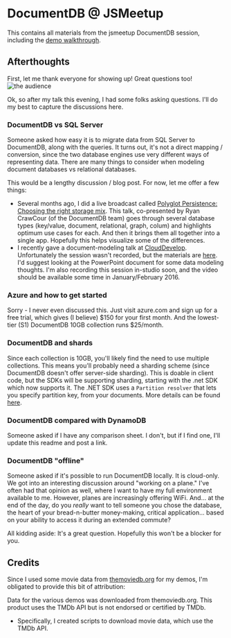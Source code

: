 # DocumentDB @ JSMeetup

This contains all materials from the jsmeetup DocumentDB session, including the [demo walkthrough](demowalkthrough.md).

## Afterthoughts

First, let me thank everyone for showing up! Great questions too!
![the audience](https://pbs.twimg.com/media/CTqjHRxUAAE9mA2.jpg:small)

Ok, so after my talk this evening, I had some folks asking questions. I'll
do my best to capture the discussions here.
 
### DocumentDB vs SQL Server

Someone asked how easy it is to migrate data from SQL Server to DocumentDB, along
with the queries. It turns out, it's not a direct mapping / conversion, since
the two database engines use very different ways of representing data. There are many
things to consider when modeling document databases vs relational databases.

This would be a lengthy discussion / blog post. For now, let me offer a few things:

 * Several months ago, I did a live broadcast called [Polyglot Persistence: Choosing the right storage mix](https://mva.microsoft.com/en-US/training-courses/polyglot-persistence-choosing-the-right-azure-storage-mix-8465).
 This talk, co-presented by Ryan CrawCour (of the DocumentDB team) goes through several
 database types (key/value, document, relational, graph, colum) and highlights optimum use cases for each. And
 then it brings them all together into a single app. Hopefully this helps visualize some of the differences.
 * I recently gave a document-modeling talk at [CloudDevelop](http://clouddevelop.org). Unfortunately the session
 wasn't recorded, but the materials are [here](https://github.com/dmakogon/clouddevelop2015). I'd suggest looking
 at the PowerPoint document for some data modeling thoughts. I'm also recording this session in-studio soon, and
 the video should be available some time in January/February 2016.
 
### Azure and how to get started

Sorry - I never even discussed this. Just visit azure.com and
sign up for a free trial, which gives (I believe) $150 for your first 
month. And the lowest-tier (S1) DocumentDB 10GB collection runs $25/month.

### DocumentDB and shards

Since each collection is 10GB, you'll likely find the need to use multiple collections.
This means you'll probably need a sharding scheme (since DocumentDB doesn't offer
server-side sharding). This is doable in client code, but the SDKs will be 
supporting sharding, starting with the .net SDK which now supports it.
The .NET SDK uses a `Partition resolver` that
lets you specify partition key, from your documents. More
details can be found [here](https://azure.microsoft.com/en-us/documentation/articles/documentdb-sharding/).

### DocumentDB compared with DynamoDB

Someone asked if I have any comparison sheet. I don't, but if I find one, I'll
update this readme and post a link.

### DocumentDB "offline"

Someone asked if it's possible to run DocumentDB locally. It is cloud-only. We
got into an interesting discussion around "working on a plane." I've often had that
opinion as well, where I want to have my full environment available to me. However,
planes are increasingly offering WiFi. And... at the end of the day, do you *really*
want to tell someone you chose the database, the heart of 
 your bread-n-butter money-making, 
critical application... based on your ability to access it during
an extended commute?

All kidding aside: It's a great question. Hopefully this won't be a blocker for you.

## Credits

Since I used some movie data from [themoviedb.org](http://themoviedb.org) for my demos, I'm obligated to provide this bit of
attribution:

Data for the various demos was downloaded from themoviedb.org.
This product uses the TMDb API but is not endorsed or certified by TMDb.

* Specifically, I created scripts to download movie data, which use the TMDb API.
